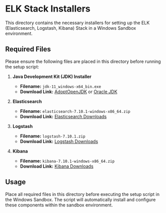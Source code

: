 # ELK Stack Installers

This directory contains the necessary installers for setting up the ELK (Elasticsearch, Logstash, Kibana) Stack in a Windows Sandbox environment.

## Required Files

Please ensure the following files are placed in this directory before running the setup script:

1. **Java Development Kit (JDK) Installer**
   - **Filename:** `jdk-11_windows-x64_bin.exe`
   - **Download Link:** [AdoptOpenJDK](https://adoptopenjdk.net/) or [Oracle JDK](https://www.oracle.com/java/technologies/javase-downloads.html)

2. **Elasticsearch**
   - **Filename:** `elasticsearch-7.10.1-windows-x86_64.zip`
   - **Download Link:** [Elasticsearch Downloads](https://www.elastic.co/downloads/elasticsearch)

3. **Logstash**
   - **Filename:** `logstash-7.10.1.zip`
   - **Download Link:** [Logstash Downloads](https://www.elastic.co/downloads/logstash)

4. **Kibana**
   - **Filename:** `kibana-7.10.1-windows-x86_64.zip`
   - **Download Link:** [Kibana Downloads](https://www.elastic.co/downloads/kibana)

## Usage

Place all required files in this directory before executing the setup script in the Windows Sandbox. The script will automatically install and configure these components within the sandbox environment.
